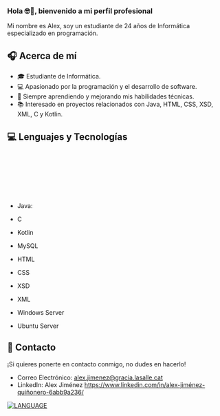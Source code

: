 ### Hola 🤓👋, bienvenido a mi perfil profesional

Mi nombre es Alex, soy un estudiante de 24 años de Informática especializado en programación. 

## 🎧 Acerca de mí

- 🎓 Estudiante de Informática.
- 💻 Apasionado por la programación y el desarrollo de software.
- 🌱 Siempre aprendiendo y mejorando mis habilidades técnicas.
- 📚 Interesado en proyectos relacionados con Java, HTML, CSS, XSD, XML, C y Kotlin.

## 💻 Lenguajes y Tecnologías 

- Java: <svg xmlns="http://www.w3.org/2000/svg" viewBox="0 0 128 128" width="128" height="128" fill="#007396">

- C
- Kotlin
- MySQL
- HTML
- CSS 
- XSD
- XML
- Windows Server
- Ubuntu Server

## 📲 Contacto 

¡Si quieres ponerte en contacto conmigo, no dudes en hacerlo!

- Correo Electrónico: alex.jimenez@gracia.lasalle.cat
- LinkedIn: Alex Jiménez https://www.linkedin.com/in/alex-jiménez-quiñonero-6abb9a236/

[![LANGUAGE](https://img.shields.io/github/languages/top/user/repo/LANGUAGE.svg)](https://github.com/user/repo/)

<!--
**userAl3x/userAl3x** is a ✨ _special_ ✨ repository because its `README.md` (this file) appears on your GitHub profile.

Here are some ideas to get you started:

- 🔭 I’m currently working on ...
- 🌱 I’m currently learning ...
- 👯 I’m looking to collaborate on ...
- 🤔 I’m looking for help with ...
- 💬 Ask me about ...
- 📫 How to reach me: ...
- 😄 Pronouns: ...
- ⚡ Fun fact: ...
-->
